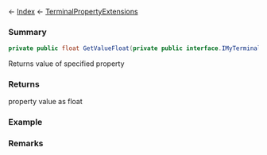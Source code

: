 ← [Index](Api-Index) ← [TerminalPropertyExtensions](Sandbox.ModAPI.Interfaces.TerminalPropertyExtensions)

### Summary

```csharp
private public float GetValueFloat(private public interface.IMyTerminalBlock block, string propertyId)
```

Returns value of specified property

### Returns

property value as float

### Example

### Remarks

